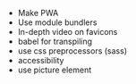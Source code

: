 - Make PWA
- Use module bundlers
- In-depth video on favicons
- babel for transpiling
- use css preprocessors (sass)
- accessibility
- use picture element
